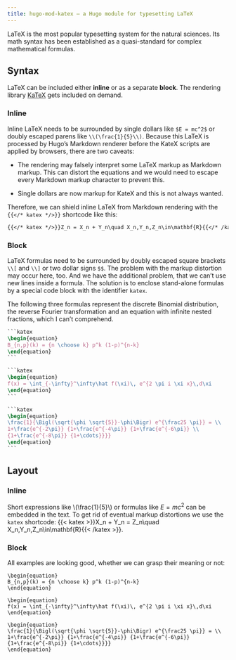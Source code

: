 ```yaml
---
title: hugo-mod-katex – a Hugo module for typesetting LaTeX
---
```


LaTeX is the most popular typesetting system for the natural sciences. Its math syntax has been established as a quasi-standard for complex mathematical formulas.

## Syntax

LaTeX can be included either **inline** or as a separate **block**. The rendering library [KaTeX][katex] gets included on demand.

### Inline

Inline LaTeX needs to be surrounded by single dollars like `$E = mc^2$` or doubly escaped parens like `\\(\frac{1}{5}\\)`. Because this LaTeX is processed by Hugo’s Markdown renderer before the KateX scripts are applied by browsers, there are two caveats:

- The rendering may falsely interpret some LaTeX markup as Markdown markup. This can distort the equations and we would need to escape every Markdown markup character to prevent this.

- Single dollars are now markup for KateX and this is not always wanted.

Therefore, we can shield inline LaTeX from Markdown rendering with the `{{</* katex */>}}` shortcode like this:

```md
{{</* katex */>}}Z_n = X_n + Y_n\quad X_n,Y_n,Z_n\in\mathbf{R}{{</* /katex */>}}
```

### Block

LaTeX formulas need to be surrounded by doubly escaped square brackets `\\[` and `\\]` or two dollar signs `$$`. The problem with the markup distortion may occur here, too. And we have the additional problem, that we can’t use new lines inside a formula. The solution is to enclose stand-alone formulas by a special code block with the identifier `katex`. 

The following three formulas represent the discrete Binomial distribution, the reverse Fourier transformation and an equation with infinite nested fractions, which I can’t comprehend.


```latex
‍```katex
\begin{equation}
B_{n,p}(k) = {n \choose k} p^k (1-p)^{n-k}
\end{equation}
‍```
```

```latex
‍```katex
\begin{equation}
f(x) = \int_{-\infty}^\infty\hat f(\xi)\, e^{2 \pi i \xi x}\,d\xi
\end{equation}
‍```
```

```latex {.semi-large}
‍```katex
\begin{equation}
\frac{1}{\Bigl(\sqrt{\phi \sqrt{5}}-\phi\Bigr) e^{\frac25 \pi}} = \\
1+\frac{e^{-2\pi}} {1+\frac{e^{-4\pi}} {1+\frac{e^{-6\pi}} \\
{1+\frac{e^{-8\pi}} {1+\cdots}}}}
\end{equation}
‍```
```

## Layout

### Inline

Short expressions like \\(\frac{1}{5}\\) or formulas like $E = mc^2$ can be embedded in the text. To get rid of eventual markup distortions we use the `katex` shortcode:
{{< katex >}}X_n + Y_n = Z_n\quad X_n,Y_n,Z_n\in\mathbf{R}{{< /katex >}}.

### Block
All examples are looking good, whether we can grasp their meaning or not:

```katex
\begin{equation}
B_{n,p}(k) = {n \choose k} p^k (1-p)^{n-k}
\end{equation}
```

```katex
\begin{equation}
f(x) = \int_{-\infty}^\infty\hat f(\xi)\, e^{2 \pi i \xi x}\,d\xi
\end{equation}
```

```katex
\begin{equation}
\frac{1}{\Bigl(\sqrt{\phi \sqrt{5}}-\phi\Bigr) e^{\frac25 \pi}} = \\
1+\frac{e^{-2\pi}} {1+\frac{e^{-4\pi}} {1+\frac{e^{-6\pi}} {1+\frac{e^{-8\pi}} {1+\cdots}}}}
\end{equation}
```

[katex]: https://katex.org
